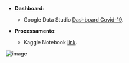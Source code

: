 - **Dashboard**:
  - Google Data Studio [Dashboard Covid-19](https://lookerstudio.google.com/reporting/e54c0896-a991-4ea6-bdf3-ca0f6e653c93).

- **Processamento**:
  - Kaggle Notebook [link](https://www.kaggle.com/code/josumorfim/dashboard-covid-19).
 

![image](<img width="1440" height="811" alt="image" src="https://github.com/user-attachments/assets/ef45ef2d-fc1d-453b-9b72-5f390aea10ef" />
)
